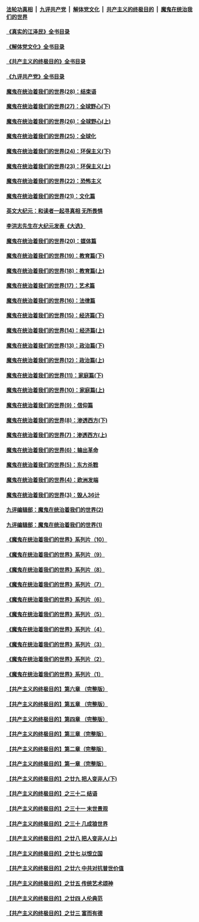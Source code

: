 ####  [法轮功真相](../../../../basic/blob/master/README.md?t=08292201) &nbsp;|&nbsp; [九评共产党](../../../../9ping.md/blob/master/README.md?t=08292201) &nbsp;|&nbsp; [解体党文化](../../../../jtdwh.md/blob/master/README.md?t=08292201)  &nbsp;|&nbsp; [共产主义的终极目的](../../../../gczydzjmd.md/blob/master/README.md?t=08292201) &nbsp;|&nbsp; [魔鬼在统治我们的世界](../../../../mgztzwmdsj.md/blob/master/README.md?t=08292201) 

#### [《真实的江泽民》全书目录](../pages/nsc422/n13721399.md?t=08292201) 

#### [《解体党文化》全书目录](../pages/nsc422/n13721157.md?t=08292201) 

#### [《共产主义的终极目的》全书目录](../pages/nsc422/n13721048.md?t=08292201) 

#### [《九评共产党》全书目录](../pages/nsc422/n13708085.md?t=08292201) 

#### [魔鬼在统治着我们的世界(28)：结束语](../pages/nsc422/n10936246.md?t=08292201) 

#### [魔鬼在统治着我们的世界(27)：全球野心(下)](../pages/nsc422/n10928319.md?t=08292201) 

#### [魔鬼在统治着我们的世界(26)：全球野心(上)](../pages/nsc422/n10900318.md?t=08292201) 

#### [魔鬼在统治着我们的世界(25)：全球化](../pages/nsc422/n10788205.md?t=08292201) 

#### [魔鬼在统治着我们的世界(24)：环保主义(下)](../pages/nsc422/n10695307.md?t=08292201) 

#### [魔鬼在统治着我们的世界(23)：环保主义(上)](../pages/nsc422/n10688613.md?t=08292201) 

#### [魔鬼在统治着我们的世界(22)：恐怖主义](../pages/nsc422/n10614727.md?t=08292201) 

#### [魔鬼在统治着我们的世界(21)：文化篇](../pages/nsc422/n10597706.md?t=08292201) 

#### [英文大纪元：和读者一起寻真相 无所畏惧](../pages/nsc422/n12542027.md?t=08292201) 

#### [李洪志先生在大纪元发表《大选》](../pages/nsc422/n12534746.md?t=08292201) 

#### [魔鬼在统治着我们的世界(20)：媒体篇](../pages/nsc422/n10586579.md?t=08292201) 

#### [魔鬼在统治着我们的世界(19)：教育篇(下)](../pages/nsc422/n10564808.md?t=08292201) 

#### [魔鬼在统治着我们的世界(18)：教育篇(上)](../pages/nsc422/n10526970.md?t=08292201) 

#### [魔鬼在统治着我们的世界(17)：艺术篇](../pages/nsc422/n10499093.md?t=08292201) 

#### [魔鬼在统治着我们的世界(16)：法律篇](../pages/nsc422/n10485969.md?t=08292201) 

#### [魔鬼在统治着我们的世界(15)：经济篇(下)](../pages/nsc422/n10469975.md?t=08292201) 

#### [魔鬼在统治着我们的世界(14)：经济篇(上)](../pages/nsc422/n10457370.md?t=08292201) 

#### [魔鬼在统治着我们的世界(13)：政治篇(下)](../pages/nsc422/n10448270.md?t=08292201) 

#### [魔鬼在统治着我们的世界(12)：政治篇(上)](../pages/nsc422/n10444576.md?t=08292201) 

#### [魔鬼在统治着我们的世界(11)：家庭篇(下)](../pages/nsc422/n10440961.md?t=08292201) 

#### [魔鬼在统治着我们的世界(10)：家庭篇(上)](../pages/nsc422/n10435448.md?t=08292201) 

#### [魔鬼在统治着我们的世界(9)：信仰篇](../pages/nsc422/n10432159.md?t=08292201) 

#### [魔鬼在统治着我们的世界(8)：渗透西方(下)](../pages/nsc422/n10429603.md?t=08292201) 

#### [魔鬼在统治着我们的世界(7)：渗透西方(上)](../pages/nsc422/n10426013.md?t=08292201) 

#### [魔鬼在统治着我们的世界(6)：输出革命](../pages/nsc422/n10421536.md?t=08292201) 

#### [魔鬼在统治着我们的世界(5)：东方杀戮](../pages/nsc422/n10417707.md?t=08292201) 

#### [魔鬼在统治着我们的世界(4)：欧洲发端](../pages/nsc422/n10414890.md?t=08292201) 

#### [魔鬼在统治着我们的世界(3)：毁人36计](../pages/nsc422/n10411583.md?t=08292201) 

#### [九评编辑部：魔鬼在统治着我们的世界(2)](../pages/nsc422/n10410036.md?t=08292201) 

#### [九评编辑部：魔鬼在统治着我们的世界(1)](../pages/nsc422/n10406825.md?t=08292201) 

#### [《魔鬼在统治着我们的世界》系列片（10）](../pages/nsc422/n12292670.md?t=08292201) 

#### [《魔鬼在统治着我们的世界》系列片（9）](../pages/nsc422/n12290859.md?t=08292201) 

#### [《魔鬼在统治着我们的世界》系列片（8）](../pages/nsc422/n12287445.md?t=08292201) 

#### [《魔鬼在统治着我们的世界》系列片（7）](../pages/nsc422/n12283425.md?t=08292201) 

#### [《魔鬼在统治着我们的世界》系列片（6）](../pages/nsc422/n12282314.md?t=08292201) 

#### [《魔鬼在统治着我们的世界》系列片（5）](../pages/nsc422/n12281419.md?t=08292201) 

#### [《魔鬼在统治着我们的世界》系列片（4）](../pages/nsc422/n12274024.md?t=08292201) 

#### [《魔鬼在统治着我们的世界》系列片（3）](../pages/nsc422/n12271322.md?t=08292201) 

#### [《魔鬼在统治着我们的世界》系列片（2）](../pages/nsc422/n12269049.md?t=08292201) 

#### [《魔鬼在统治着我们的世界》系列片（1）](../pages/nsc422/n12267575.md?t=08292201) 

#### [【共产主义的终极目的】第六章 （完整版）](../pages/nsc422/n11428913.md?t=08292201) 

#### [【共产主义的终极目的】第五章 （完整版）](../pages/nsc422/n11428912.md?t=08292201) 

#### [【共产主义的终极目的】第四章 （完整版）](../pages/nsc422/n11428907.md?t=08292201) 

#### [【共产主义的终极目的】第三章（完整版）](../pages/nsc422/n11428848.md?t=08292201) 

#### [【共产主义的终极目的】第二章（完整版）](../pages/nsc422/n11428831.md?t=08292201) 

#### [【共产主义的终极目的】第一章（完整版）](../pages/nsc422/n11417651.md?t=08292201) 

#### [【共产主义的终极目的】之廿九 把人变非人(下)](../pages/nsc422/n11344140.md?t=08292201) 

#### [【共产主义的终极目的】之三十二 结语](../pages/nsc422/n11360535.md?t=08292201) 

#### [【共产主义的终极目的】之三十一 末世景观](../pages/nsc422/n11351129.md?t=08292201) 

#### [【共产主义的终极目的】之三十 几成狼世界](../pages/nsc422/n11348280.md?t=08292201) 

#### [【共产主义的终极目的】之廿八 把人变非人(上)](../pages/nsc422/n11340492.md?t=08292201) 

#### [【共产主义的终极目的】之廿七 以恨立国](../pages/nsc422/n11336944.md?t=08292201) 

#### [【共产主义的终极目的】之廿六 中共对抗普世价值](../pages/nsc422/n11324785.md?t=08292201) 

#### [【共产主义的终极目的】之廿五 传统艺术颂神](../pages/nsc422/n11296396.md?t=08292201) 

#### [【共产主义的终极目的】之廿四 人伦典范](../pages/nsc422/n11296397.md?t=08292201) 

#### [【共产主义的终极目的】之廿三 富而有德](../pages/nsc422/n11283598.md?t=08292201) 

